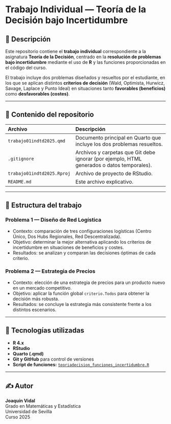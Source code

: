 # Trabajo Individual — Teoría de la Decisión bajo Incertidumbre

## 📘 Descripción

Este repositorio contiene el **trabajo individual** correspondiente a la asignatura **Teoría de la Decisión**, centrado en la **resolución de problemas bajo incertidumbre** mediante el uso de **R** y las funciones proporcionadas en el código del curso.

El trabajo incluye dos problemas diseñados y resueltos por el estudiante, en los que se aplican distintos **criterios de decisión** (Wald, Optimista, Hurwicz, Savage, Laplace y Punto Ideal) en situaciones tanto **favorables (beneficios)** como **desfavorables (costes)**.

---

## 📂 Contenido del repositorio

| Archivo | Descripción |
|:--|:--|
| `trabajo01indtd2025.qmd` | Documento principal en Quarto que incluye los dos problemas resueltos. |
| `.gitignore` | Archivos y carpetas que Git debe ignorar (por ejemplo, HTML generados o datos temporales). |
| `trabajo01indtd2025.Rproj` | Archivo de proyecto de RStudio. |
| `README.md` | Este archivo explicativo. |

---

## 🧮 Estructura del trabajo

### **Problema 1 — Diseño de Red Logística**
- Contexto: comparación de tres configuraciones logísticas (Centro Único, Dos Hubs Regionales, Red Descentralizada).
- Objetivo: determinar la mejor alternativa aplicando los criterios de incertidumbre en situaciones de beneficios y costes.
- Resultados: se analizan y comparan las decisiones óptimas de cada criterio.

### **Problema 2 — Estrategia de Precios**
- Contexto: elección de una estrategia de precios para un producto nuevo en un mercado competitivo.
- Objetivo: aplicar la función global `criterio.Todos` para obtener la decisión más robusta.
- Resultados: se concluye la estrategia más consistente frente a los distintos escenarios.

---

## 🧰 Tecnologías utilizadas

- **R 4.x**
- **RStudio**
- **Quarto (.qmd)**
- **Git y GitHub** para control de versiones
- **Script de funciones:** [`teoriadecision_funciones_incertidumbre.R`](https://github.com/calote/TDecisionCodigo)

---

## ✍️ Autor

**Joaquín Vidal**  
Grado en Matemáticas y Estadística  
Universidad de Sevilla  
Curso 2025  